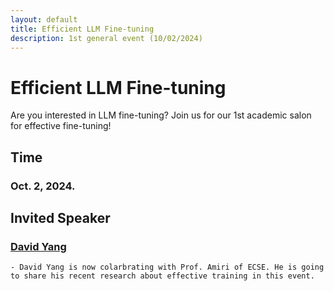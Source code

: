 ```yaml
---
layout: default
title: Efficient LLM Fine-tuning
description: 1st general event (10/02/2024)
---
```


# Efficient LLM Fine-tuning

Are you interested in LLM fine-tuning? Join us for our 1st academic salon for effective fine-tuning!

## Time

### Oct. 2, 2024. 

## Invited Speaker

### [David Yang](https://davidhy514.github.io/)

    - David Yang is now colarbrating with Prof. Amiri of ECSE. He is going to share his recent research about effective training in this event.
